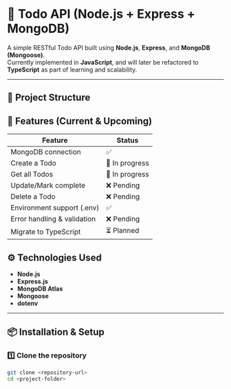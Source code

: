 # 📝 Todo API (Node.js + Express + MongoDB)

A simple RESTful Todo API built using **Node.js**, **Express**, and **MongoDB (Mongoose)**.  
Currently implemented in **JavaScript**, and will later be refactored to **TypeScript** as part of learning and scalability.

---

## 📁 Project Structure

## 🚀 Features (Current & Upcoming)

| Feature | Status |
|---------|--------|
| MongoDB connection | ✅ |
| Create a Todo | 🔄 In progress |
| Get all Todos | 🔄 In progress |
| Update/Mark complete | ❌ Pending |
| Delete a Todo | ❌ Pending |
| Environment support (.env) | ✅ |
| Error handling & validation | ❌ Pending |
| Migrate to TypeScript | ⏳ Planned |


## ⚙️ Technologies Used

- **Node.js**
- **Express.js**
- **MongoDB Atlas**
- **Mongoose**
- **dotenv**

---

## 📦 Installation & Setup

### 1️⃣ Clone the repository
```bash
git clone <repository-url>
cd <project-folder>
